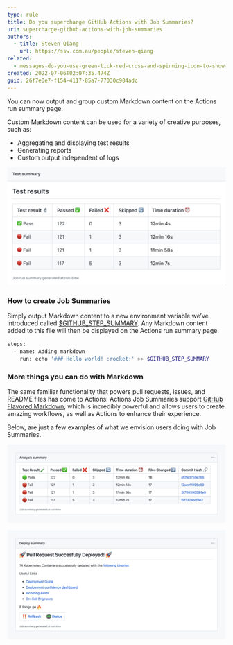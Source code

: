 ```yaml
---
type: rule
title: Do you supercharge GitHub Actions with Job Summaries?
uri: supercharge-github-actions-with-job-summaries
authors:
  - title: Steven Qiang
    url: https://ssw.com.au/people/steven-qiang
related:
  - messages-do-you-use-green-tick-red-cross-and-spinning-icon-to-show-the-status
created: 2022-07-06T02:07:35.474Z
guid: 26f7e0e7-f154-4117-85a7-77030c904adc
---
```

You can now output and group custom Markdown content on the Actions run summary page.

Custom Markdown content can be used for a variety of creative purposes, such as:

* Aggregating and displaying test results
* Generating reports
* Custom output independent of logs

![Job Summaries with Markdown](screen-shot-2022-07-06-at-1.36.21-pm.png "Job Summaries with Markdown")

### How to create Job Summaries

Simply output Markdown content to a new environment variable we’ve introduced called [$GITHUB_STEP_SUMMARY](https://github.blog/2022-05-09-supercharging-github-actions-with-job-summaries). Any Markdown content added to this file will then be displayed on the Actions run summary page.

```Bash
steps:
  - name: Adding markdown
    run: echo '### Hello world! :rocket:' >> $GITHUB_STEP_SUMMARY
```

### More things you can do with Markdown[](https://github.blog/2022-05-09-supercharging-github-actions-with-job-summaries/#endless-possibilities-with-the-power-of-markdown)

The same familiar functionality that powers pull requests, issues, and README files has come to Actions! Actions Job Summaries support [GitHub Flavored Markdown](https://github.github.com/gfm/), which is incredibly powerful and allows users to create amazing workflows, as well as Actions to enhance their experience.

Below, are just a few examples of what we envision users doing with Job Summaries.

![Running tests as part of CI is a very common scenario.](image-3.png.webp "Running tests as part of CI is a very common scenario.")

![Good links and documentation can’t be understated](image-4.png.webp "Good links and documentation can’t be understated.")


